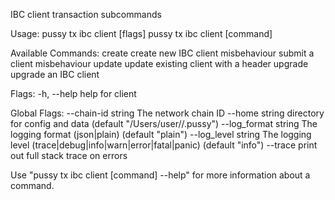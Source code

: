 IBC client transaction subcommands

Usage:
  pussy tx ibc client [flags]
  pussy tx ibc client [command]

Available Commands:
  create       create new IBC client
  misbehaviour submit a client misbehaviour
  update       update existing client with a header
  upgrade      upgrade an IBC client

Flags:
  -h, --help   help for client

Global Flags:
      --chain-id string     The network chain ID
      --home string         directory for config and data (default "/Users/user//.pussy")
      --log_format string   The logging format (json|plain) (default "plain")
      --log_level string    The logging level (trace|debug|info|warn|error|fatal|panic) (default "info")
      --trace               print out full stack trace on errors

Use "pussy tx ibc client [command] --help" for more information about a command.
